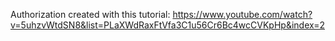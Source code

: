 Authorization created with this tutorial: 
https://www.youtube.com/watch?v=5uhzvWtdSN8&list=PLaXWdRaxFtVfa3C1u56Cr6Bc4wcCVKpHp&index=2
